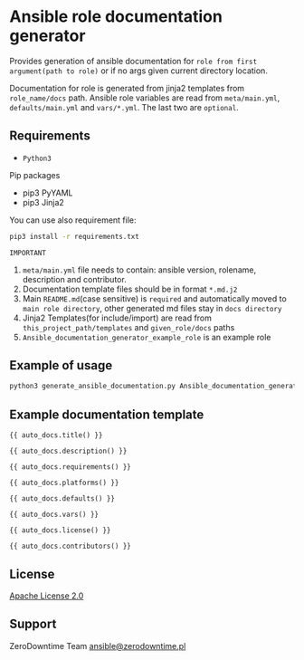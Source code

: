 # Ansible role documentation generator

Provides generation of ansible documentation for `role from first argument(path to role)` or if no args given current directory location.

Documentation for role is generated from jinja2 templates from `role_name/docs` path. 
Ansible role variables are read from `meta/main.yml`, `defaults/main.yml` and `vars/*.yml`. The last two are `optional`.

## Requirements

- `Python3`

Pip packages

- pip3 PyYAML
- pip3 Jinja2

You can use also requirement file:

```bash
pip3 install -r requirements.txt
```

`IMPORTANT`

1. `meta/main.yml` file needs to contain: ansible version, rolename, description and contributor.
2. Documentation template files should be in format `*.md.j2`
3. Main `README.md`(case sensitive) is `required` and automatically moved to `main role directory`, other generated md files stay in `docs directory`
4. Jinja2 Templates(for include/import) are read from `this_project_path/templates` and `given_role/docs` paths
5. `Ansible_documentation_generator_example_role` is an example role

## Example of usage

```bash
python3 generate_ansible_documentation.py Ansible_documentation_generator_example_role
```

## Example documentation template

```jinja
{{ auto_docs.title() }}

{{ auto_docs.description() }}

{{ auto_docs.requirements() }}

{{ auto_docs.platforms() }}

{{ auto_docs.defaults() }}

{{ auto_docs.vars() }}

{{ auto_docs.license() }}

{{ auto_docs.contributors() }}
```

## License

[Apache License 2.0](LICENSE)

## Support

ZeroDowntime Team <ansible@zerodowntime.pl>